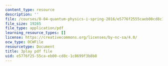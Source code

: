 ```yaml
---
content_type: resource
description: ''
file: /courses/8-04-quantum-physics-i-spring-2016/e5776f2555caeb00cd8c1c8699f3b8b8_YdtHAIh-kas.pdf
file_size: 19265
file_type: application/pdf
learning_resource_types: []
license: https://creativecommons.org/licenses/by-nc-sa/4.0/
ocw_type: OCWFile
resourcetype: Document
title: 3play pdf file
uid: e5776f25-55ca-eb00-cd8c-1c8699f3b8b8
---
```

